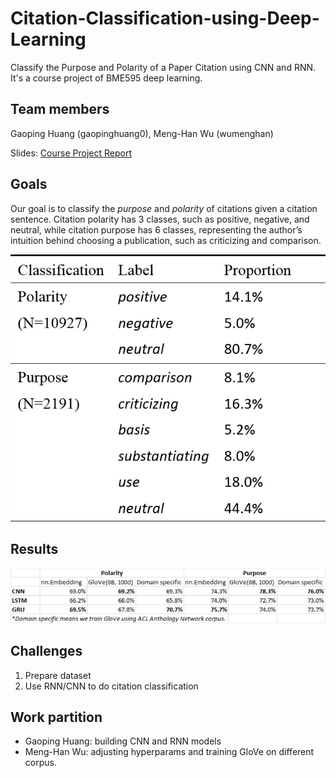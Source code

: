 # Citation-Classification-using-Deep-Learning
Classify the Purpose and Polarity of a Paper Citation using CNN and RNN. It's a course project of BME595 deep learning.

## Team members
Gaoping Huang (gaopinghuang0), Meng-Han Wu (wumenghan)

Slides: [Course Project Report](https://docs.google.com/presentation/d/12daPEMI-hLMMk9SDbsUkmN1Q5nZRRUuMoo1lDe1U150/edit?usp=sharing)

## Goals
Our goal is to classify the *purpose* and *polarity* of citations given a citation sentence. Citation polarity has 3 classes, such as positive, negative, and neutral, while citation purpose has 6 classes, representing the author’s intuition behind choosing a publication, such as criticizing and comparison.

![dataset distribution](./figures/dataset_distribution.png)

## Results
![results](./figures/results.png)

## Challenges
1. Prepare dataset
2. Use RNN/CNN to do citation classification 

## Work partition
* Gaoping Huang: building CNN and RNN models
* Meng-Han Wu: adjusting hyperparams and training GloVe on different corpus.
